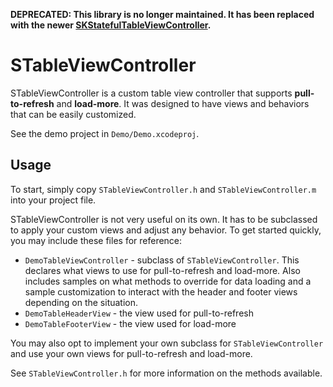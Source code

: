 **DEPRECATED: This library is no longer maintained. It has been replaced with the newer [SKStatefulTableViewController](http://github.com/shiki/SKStatefulTableViewController).**

STableViewController
====================================================================================================

STableViewController is a custom table view controller that supports **pull-to-refresh** and 
**load-more**. It was designed to have views and behaviors that can be easily customized.

See the demo project in `Demo/Demo.xcodeproj`.


Usage
----------------------------------------------------------------------------------------------------
To start, simply copy `STableViewController.h` and `STableViewController.m` into your project file.

STableViewController is not very useful on its own. It has to be subclassed to apply your custom
views and adjust any behavior. To get started quickly, you may include these files for reference:

 * `DemoTableViewController` - subclass of `STableViewController`. This declares what views
   to use for pull-to-refresh and load-more. Also includes samples on what methods to override
   for data loading and a sample customization to interact with the header and footer views 
   depending on the situation.
 * `DemoTableHeaderView` - the view used for pull-to-refresh
 * `DemoTableFooterView` - the view used for load-more
 
You may also opt to implement your own subclass for `STableViewController` and use your own
views for pull-to-refresh and load-more.

See `STableViewController.h` for more information on the methods available.

